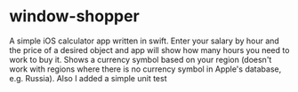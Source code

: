 # window-shopper

A simple iOS calculator app written in swift.
Enter your salary by hour and the price of a desired object and app will show how many hours you need to work to buy it.
Shows a currency symbol based on your region (doesn't work with regions where there is no currency symbol in Apple's database, e.g. Russia).
Also I added a simple unit test
